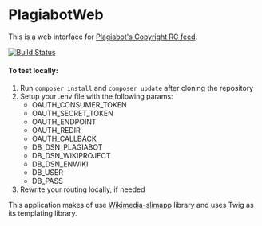 # PlagiabotWeb
This is a web interface for [Plagiabot's Copyright RC feed](https://en.wikipedia.org/wiki/User:EranBot/Copyright/rc).

[![Build Status](https://travis-ci.org/Niharika29/PlagiabotWeb.svg?branch=master)](https://travis-ci.org/Niharika29/PlagiabotWeb)

#### To test locally:
1. Run `composer install` and `composer update` after cloning the repository
2. Setup your .env file with the following params:
	* OAUTH_CONSUMER_TOKEN
	* OAUTH_SECRET_TOKEN
	* OAUTH_ENDPOINT
	* OAUTH_REDIR
	* OAUTH_CALLBACK
	* DB_DSN_PLAGIABOT
	* DB_DSN_WIKIPROJECT
	* DB_DSN_ENWIKI
	* DB_USER
	* DB_PASS
3. Rewrite your routing locally, if needed

This application makes of use [Wikimedia-slimapp](https://github.com/wikimedia/wikimedia-slimapp) library and uses Twig as its templating library.



